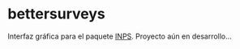 # bettersurveys
Interfaz gráfica para el paquete [INPS](https://pypi.org/project/inps/). Proyecto aún en desarrollo...
